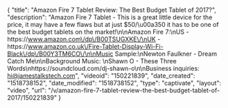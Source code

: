 {
    "title": "Amazon Fire 7 Tablet Review: The Best Budget Tablet of 2017?",
    "description": "Amazon Fire 7 Tablet - This is a great little device for the price, it may have a few flaws but at just $50\/\u00a350 it has to be one of the best budget tablets on the market!\n\nAmazon Fire 7:\nUS - https:\/\/www.amazon.com\/dp\/B00TSUGXKE\/\nUK - https:\/\/www.amazon.co.uk\/Fire-Tablet-Display-Wi-Fi-Black\/dp\/B00Y3TM6CO\/\n\nMusic Sample:\nNewton Faulkner - Dream Catch Me\n\nBackground Music: \nShawn O - These Three Words\nhttps:\/\/soundcloud.com\/dj-shawn-o\n\nBusiness inquiries: hi@jamestalkstech.com",
    "videoid": "150221839",
    "date_created": "1518738152",
    "date_modified": "1518738152",
    "type": "captivate",
    "layout": "video",
    "url": "\/v\/amazon-fire-7-tablet-review-the-best-budget-tablet-of-2017\/150221839"
}